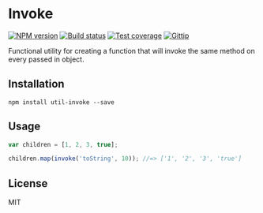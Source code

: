 # Invoke

[![NPM version][npm-image]][npm-url]
[![Build status][travis-image]][travis-url]
[![Test coverage][coveralls-image]][coveralls-url]
[![Gittip][gittip-image]][gittip-url]

Functional utility for creating a function that will invoke the same method on every passed in object.

## Installation

```
npm install util-invoke --save
```

## Usage

```javascript
var children = [1, 2, 3, true];

children.map(invoke('toString', 10)); //=> ['1', '2', '3', 'true']
```

## License

MIT

[npm-image]: https://img.shields.io/npm/v/util-invoke.svg?style=flat
[npm-url]: https://npmjs.org/package/util-invoke
[travis-image]: https://img.shields.io/travis/blakeembrey/invoke.svg?style=flat
[travis-url]: https://travis-ci.org/blakeembrey/invoke
[coveralls-image]: https://img.shields.io/coveralls/blakeembrey/invoke.svg?style=flat
[coveralls-url]: https://coveralls.io/r/blakeembrey/invoke?branch=master
[gittip-image]: https://img.shields.io/gittip/blakeembrey.svg?style=flat
[gittip-url]: https://www.gittip.com/blakeembrey
